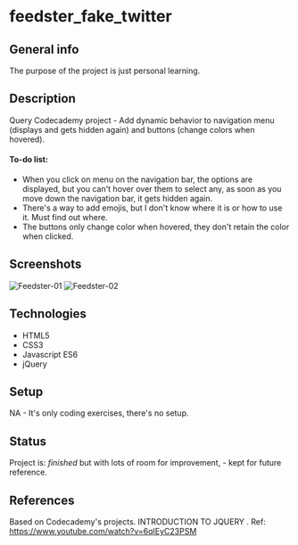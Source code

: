# feedster_fake_twitter

## General info
The purpose of the project is just personal learning. 

## Description
Query Codecademy project - Add dynamic behavior to navigation menu (displays and gets hidden again) and buttons (change colors when hovered).

#### To-do list:
* When you click on menu on the navigation bar, the options are displayed, but you can't hover over them to select any, as soon as you move down the navigation bar, it gets hidden again.
* There's a way to add emojis, but I don't know where it is or how to use it. Must find out where. 
* The buttons only change color when hovered, they don't retain the color when clicked.

## Screenshots
<img src='https://i.postimg.cc/9zRpkfZH/Feedster-01.png' border='0' alt='Feedster-01'/>
<img src='https://i.postimg.cc/SJbWtfmc/Feedster-02.png' border='0' alt='Feedster-02'/>


## Technologies
* HTML5
* CSS3
* Javascript ES6
* jQuery
 
## Setup
NA - It's only coding exercises, there's no setup.

## Status
Project is: _finished_ but with lots of room for improvement, - kept for future reference.

## References
Based on Codecademy's projects.  INTRODUCTION TO JQUERY . Ref: https://www.youtube.com/watch?v=6qIEyC23PSM